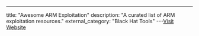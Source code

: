---
title: "Awesome ARM Exploitation"
description: "A curated list of ARM exploitation resources."
external_category: "Black Hat Tools"
---[Visit Website](https://github.com/HenryHoggard/awesome-arm-exploitation)

